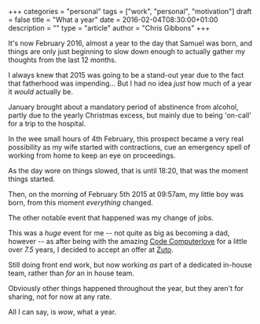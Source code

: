 +++
categories = "personal"
tags = ["work", "personal", "motivation"]
draft = false
title = "What a year"
date = 2016-02-04T08:30:00+01:00
description = ""
type = "article"
author = "Chris Gibbons"
+++

It's now February 2016, almost a year to the day that Samuel was born, and things are only just beginning to slow down enough to actually gather my thoughts from the last 12 months.

I always knew that 2015 was going to be a stand-out year due to the fact that fatherhood was impending... But I had no idea _just_ how much of a year it _would_ actually be.

January brought about a mandatory period of abstinence from alcohol, partly due to the yearly Christmas excess, but mainly due to being 'on-call' for a trip to the hospital.

In the wee small hours of 4th February, this prospect became a very real possibility as my wife started with contractions, cue an emergency spell of working from home to keep an eye on proceedings.

As the day wore on things slowed, that is until 18:20, that was the moment things started.

Then, on the morning of February 5th 2015 at 09:57am, my little boy was born, from this moment *everything* changed.

The other notable event that happened was my change of jobs.

This was a _*huge*_ event for me -- not quite as big as becoming a dad, however -- as after being with the amazing [Code Computerlove](https://www.codecomputerlove.com) for a little over *7.5* years, I decided to accept an offer at [Zuto](https://www.zuto.com).

Still doing front end work, but now working _as_ part of a dedicated in-house team, rather than _for_ an in house team.

Obviously other things happened throughout the year, but they aren't for sharing, not for now at any rate.

All I can say, is _wow_, what a year.
